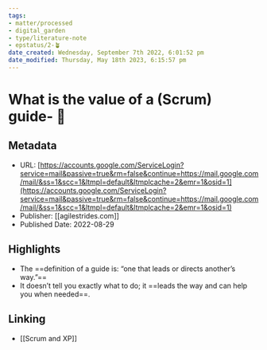 ```yaml
---
tags: 
- matter/processed
- digital_garden
- type/literature-note
- epstatus/2-🪴
date_created: Wednesday, September 7th 2022, 6:01:52 pm
date_modified: Thursday, May 18th 2023, 6:15:57 pm
---
```

# What is the value of a (Scrum) guide- 🥾
## Metadata
* URL: [https://accounts.google.com/ServiceLogin?service=mail&passive=true&rm=false&continue=https://mail.google.com/mail/&ss=1&scc=1&ltmpl=default&ltmplcache=2&emr=1&osid=1](https://accounts.google.com/ServiceLogin?service=mail&passive=true&rm=false&continue=https://mail.google.com/mail/&ss=1&scc=1&ltmpl=default&ltmplcache=2&emr=1&osid=1)
* Publisher: [[agilestrides.com]]
* Published Date: 2022-08-29

## Highlights
* The ==definition of a guide is: “one that leads or directs another’s way.”==
* It doesn’t tell you exactly what to do; it ==leads the way and can help you when needed==.

## Linking
+ [[Scrum and XP]]